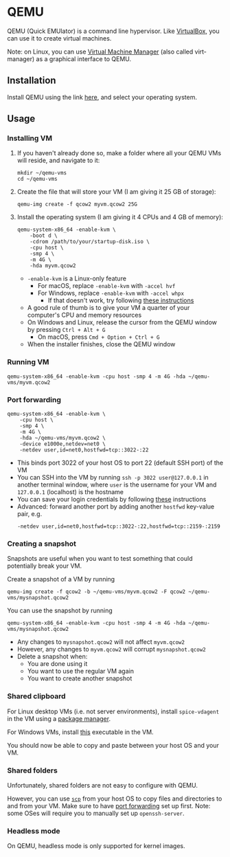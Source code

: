 # QEMU

QEMU (Quick EMUlator) is a command line hypervisor. Like [VirtualBox](../virtualbox), you can use it to create virtual machines.

Note: on Linux, you can use [Virtual Machine Manager](https://virt-manager.org/) (also called virt-manager) as a graphical interface to QEMU.

## Installation

Install QEMU using the link [here](https://www.qemu.org/download/), and select your operating system.

## Usage

### Installing VM

1. If you haven't already done so, make a folder where all your QEMU VMs will reside, and navigate to it:

    ```
    mkdir ~/qemu-vms
    cd ~/qemu-vms
    ```

1. Create the file that will store your VM (I am giving it 25 GB of storage):

    ```
    qemu-img create -f qcow2 myvm.qcow2 25G
    ```

1. Install the operating system (I am giving it 4 CPUs and 4 GB of memory):

    ```
    qemu-system-x86_64 -enable-kvm \
        -boot d \
        -cdrom /path/to/your/startup-disk.iso \
        -cpu host \
        -smp 4 \
        -m 4G \
        -hda myvm.qcow2
    ```

    - `-enable-kvm` is a Linux-only feature
        - For macOS, replace `-enable-kvm` with `-accel hvf`
        - For Windows, replace `-enable-kvm` with `-accel whpx`
            - If that doesn't work, try following [these instructions](https://www.qemu.org/2017/11/22/haxm-usage-windows/)
    - A good rule of thumb is to give your VM a quarter of your computer's CPU and memory resources
    - On Windows and Linux, release the cursor from the QEMU window by pressing `Ctrl + Alt + G`
        - On macOS, press `Cmd + Option + Ctrl + G`
    - When the installer finishes, close the QEMU window

### Running VM

```
qemu-system-x86_64 -enable-kvm -cpu host -smp 4 -m 4G -hda ~/qemu-vms/myvm.qcow2
```

### Port forwarding

```
qemu-system-x86_64 -enable-kvm \
    -cpu host \
    -smp 4 \
    -m 4G \
    -hda ~/qemu-vms/myvm.qcow2 \
    -device e1000e,netdev=net0 \
    -netdev user,id=net0,hostfwd=tcp::3022-:22
```

- This binds port 3022 of your host OS to port 22 (default SSH port) of the VM
- You can SSH into the VM by running `ssh -p 3022 user@127.0.0.1` in another terminal window, where `user` is the username for your VM and `127.0.0.1` (localhost) is the hostname
- You can save your login credentials by following [these](../ssh#saving-your-login-to-the-server) instructions
- Advanced: forward another port by adding another `hostfwd` key-value pair, e.g.
    ```
    -netdev user,id=net0,hostfwd=tcp::3022-:22,hostfwd=tcp::2159-:2159
    ```

### Creating a snapshot

Snapshots are useful when you want to test something that could potentially break your VM.

Create a snapshot of a VM by running

```
qemu-img create -f qcow2 -b ~/qemu-vms/myvm.qcow2 -F qcow2 ~/qemu-vms/mysnapshot.qcow2
```

You can use the snapshot by running

```
qemu-system-x86_64 -enable-kvm -cpu host -smp 4 -m 4G -hda ~/qemu-vms/mysnapshot.qcow2
```

- Any changes to `mysnapshot.qcow2` will not affect `myvm.qcow2`
- However, any changes to `myvm.qcow2` will corrupt `mysnapshot.qcow2`
- Delete a snapshot when:
    - You are done using it
    - You want to use the regular VM again
    - You want to create another snapshot

### Shared clipboard

For Linux desktop VMs (i.e. not server environments), install `spice-vdagent` in the VM using a [package manager](../terminal-commands#second-honorable-mention-package-managers).

For Windows VMs, install [this](https://www.spice-space.org/download/windows/spice-guest-tools/spice-guest-tools-latest.exe) executable in the VM.

You should now be able to copy and paste between your host OS and your VM.

### Shared folders

Unfortunately, shared folders are not easy to configure with QEMU.

However, you can use [`scp`](../ssh#scp) from your host OS to copy files and directories to and from your VM. Make sure to have [port forwarding](#port-forwarding) set up first. Note: some OSes will require you to manually set up `openssh-server`.

### Headless mode

On QEMU, headless mode is only supported for kernel images.
